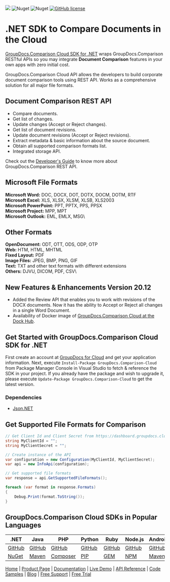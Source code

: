 ![](https://img.shields.io/badge/api-v2.0-lightgrey) ![Nuget](https://img.shields.io/nuget/v/GroupDocs.Comparison-Cloud) ![Nuget](https://img.shields.io/nuget/dt/GroupDocs.Comparison-Cloud) [![GitHub license](https://img.shields.io/github/license/groupdocs-comparison-cloud/groupdocs-comparison-cloud-dotnet)](https://github.com/groupdocs-comparison-cloud/groupdocs-comparison-cloud-dotnet/blob/master/LICENSE)

# .NET SDK to Compare Documents in the Cloud

[GroupDocs.Comparison Cloud SDK for .NET](https://products.groupdocs.cloud/comparison/net) wraps GroupDocs.Comparison RESTful APIs so you may integrate **Document Comparison** features in your own apps with zero initial cost.

GroupDocs.Comparison Cloud API allows the developers to build corporate document comparison tools using REST API. Works as a comprehensive solution for all major file formats.

## Document Comparison REST API

- Compare documents.
- Get list of changes.
- Update changes (Accept or Reject changes).
- Get list of document revisions.
- Update document revisions (Accept or Reject revisions).
- Extract metadata & basic information about the source document.
- Obtain all supported comparison formats list.
- Integrated storage API.


Check out the [Developer's Guide](https://docs.groupdocs.cloud/comparison/developer-guide/) to know more about GroupDocs.Comparison REST API.

## Microsoft File Formats

**Microsoft Word:** DOC, DOCX, DOT, DOTX, DOCM, DOTM, RTF\
**Microsoft Excel:** XLS, XLSX, XLSM, XLSB, XLS2003\
**Microsoft PowerPoint:** PPT, PPTX, PPS, PPSX\
**Microsoft Project:** MPP, MPT\
**Microsoft Outlook:** EML, EMLX, MSG\

## Other Formats

**OpenDocument:** ODT, OTT, ODS, ODP, OTP\
**Web:** HTM, HTML, MHTML\
**Fixed Layout:** PDF\
**Image Files:** JPEG, BMP, PNG, GIF\
**Text:** TXT and other text formats with different extensions\
**Others:** DJVU, DICOM, PDF, CSV\

## New Features & Enhancements Version 20.12
- Added the Review API that enables you to work with revisions of the DOCX documents. Now it has the ability to Accept or Reject all changes in a single Word Document.
- Availability of Docker image of [GroupDocs.Comparison Cloud at the Dock Hub](https://hub.docker.com/r/groupdocs/comparison-cloud).


## Get Started with GroupDocs.Comparison Cloud SDK for .NET

First create an account at [GroupDocs for Cloud](https://dashboard.groupdocs.cloud/) and get your application information. Next,  execute `Install-Package GroupDocs.Comparison-Cloud` from Package Manager Console in Visual Studio to fetch & reference the SDK in your project. If you already have the package and wish to upgrade it, please execute `Update-Package GroupDocs.Comparison-Cloud` to get the latest version.

### Dependencies

- [Json.NET](https://www.nuget.org/packages/Newtonsoft.Json)

## Get Supported File Formats for Comparison

```csharp
// Get Client Id and Client Secret from https://dashboard.groupdocs.cloud
string MyClientId = "";
string MyClientSecret = "";

// Create instance of the API
var configuration = new Configuration(MyClientId, MyClientSecret);
var api = new InfoApi(configuration);

// Get supported file formats
var response = api.GetSupportedFileFormats();

foreach (var format in response.Formats)
{
	Debug.Print(format.ToString());
}
```

## GroupDocs.Comparison Cloud SDKs in Popular Languages

| .NET | Java | PHP | Python | Ruby | Node.js | Android |
|---|---|---|---|---|---|---|
| [GitHub](https://github.com/groupdocs-comparison-cloud/groupdocs-comparison-cloud-dotnet) | [GitHub](https://github.com/groupdocs-comparison-cloud/groupdocs-comparison-cloud-java) | [GitHub](https://github.com/groupdocs-comparison-cloud/groupdocs-comparison-cloud-php) | [GitHub](https://github.com/groupdocs-comparison-cloud/groupdocs-comparison-cloud-python) | [GitHub](https://github.com/groupdocs-comparison-cloud/groupdocs-comparison-cloud-ruby)  | [GitHub](https://github.com/groupdocs-comparison-cloud/groupdocs-comparison-cloud-node) | [GitHub](https://github.com/groupdocs-comparison-cloud/groupdocs-comparison-cloud-android) |
| [NuGet](https://www.nuget.org/packages/GroupDocs.Comparison-Cloud/) | [Maven](https://repository.groupdocs.cloud/webapp/#/artifacts/browse/tree/General/repo/com/groupdocs/groupdocs-comparison-cloud) | [Composer](https://packagist.org/packages/groupdocscloud/groupdocs-comparison-cloud) | [PIP](https://pypi.org/project/groupdocs-comparison-cloud/) | [GEM](https://rubygems.org/gems/groupdocs_comparison_cloud)  | [NPM](https://www.npmjs.com/package/groupdocs-comparison-cloud) |[Maven](https://repository.groupdocs.cloud/webapp/#/artifacts/browse/tree/General/repo/com/groupdocs/groupdocs-comparison-cloud-android)  |

[Home](https://www.groupdocs.cloud/) | [Product Page](https://products.groupdocs.cloud/comparison/net) | [Documentation](https://docs.groupdocs.cloud/comparison/) | [Live Demo](https://products.groupdocs.app/comparison/total) | [API Reference](https://apireference.groupdocs.cloud/comparison/) | [Code Samples](https://github.com/groupdocs-comparison-cloud/groupdocs-comparison-cloud-dotnet-samples) | [Blog](https://blog.groupdocs.cloud/category/comparison/) | [Free Support](https://forum.groupdocs.cloud/c/comparison) | [Free Trial](https://dashboard.groupdocs.cloud)
